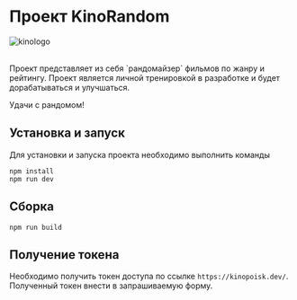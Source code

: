 # Проект KinoRandom
![kinologo](https://github.com/ArtPsycho/kino-random/assets/62343148/876871e8-feb5-4f84-af01-06f32dac4482)

<br>
Проект представляет из себя `рандомайзер` фильмов по жанру и рейтингу. Проект является личной тренировкой в разработке и будет дорабатываться и улучшаться.

Удачи с рандомом!

## Установка и запуск
Для установки и запуска проекта необходимо выполнить команды

```
npm install
npm run dev
```

## Сборка

```
npm run build
```

## Получение токена
Необходимо получить токен доступа по ссылке `https://kinopoisk.dev/`. Полученный токен внести в запрашиваемую форму.
